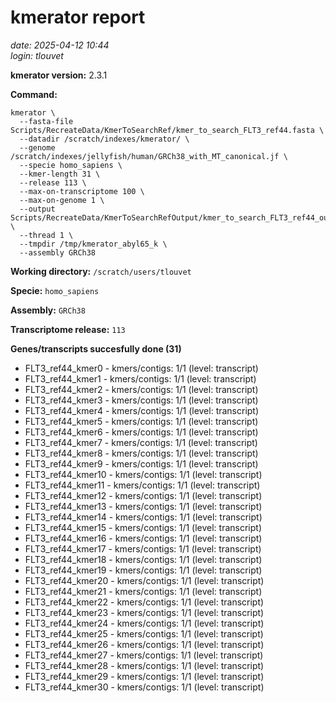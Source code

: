 # kmerator report
*date: 2025-04-12 10:44*  
*login: tlouvet*

**kmerator version:** 2.3.1

**Command:**

```
kmerator \
  --fasta-file Scripts/RecreateData/KmerToSearchRef/kmer_to_search_FLT3_ref44.fasta \
  --datadir /scratch/indexes/kmerator/ \
  --genome /scratch/indexes/jellyfish/human/GRCh38_with_MT_canonical.jf \
  --specie homo_sapiens \
  --kmer-length 31 \
  --release 113 \
  --max-on-transcriptome 100 \
  --max-on-genome 1 \
  --output Scripts/RecreateData/KmerToSearchRefOutput/kmer_to_search_FLT3_ref44_output \
  --thread 1 \
  --tmpdir /tmp/kmerator_abyl65_k \
  --assembly GRCh38
```

**Working directory:** `/scratch/users/tlouvet`

**Specie:** `homo_sapiens`

**Assembly:** `GRCh38`

**Transcriptome release:** `113`

**Genes/transcripts succesfully done (31)**

- FLT3_ref44_kmer0 - kmers/contigs: 1/1 (level: transcript)
- FLT3_ref44_kmer1 - kmers/contigs: 1/1 (level: transcript)
- FLT3_ref44_kmer2 - kmers/contigs: 1/1 (level: transcript)
- FLT3_ref44_kmer3 - kmers/contigs: 1/1 (level: transcript)
- FLT3_ref44_kmer4 - kmers/contigs: 1/1 (level: transcript)
- FLT3_ref44_kmer5 - kmers/contigs: 1/1 (level: transcript)
- FLT3_ref44_kmer6 - kmers/contigs: 1/1 (level: transcript)
- FLT3_ref44_kmer7 - kmers/contigs: 1/1 (level: transcript)
- FLT3_ref44_kmer8 - kmers/contigs: 1/1 (level: transcript)
- FLT3_ref44_kmer9 - kmers/contigs: 1/1 (level: transcript)
- FLT3_ref44_kmer10 - kmers/contigs: 1/1 (level: transcript)
- FLT3_ref44_kmer11 - kmers/contigs: 1/1 (level: transcript)
- FLT3_ref44_kmer12 - kmers/contigs: 1/1 (level: transcript)
- FLT3_ref44_kmer13 - kmers/contigs: 1/1 (level: transcript)
- FLT3_ref44_kmer14 - kmers/contigs: 1/1 (level: transcript)
- FLT3_ref44_kmer15 - kmers/contigs: 1/1 (level: transcript)
- FLT3_ref44_kmer16 - kmers/contigs: 1/1 (level: transcript)
- FLT3_ref44_kmer17 - kmers/contigs: 1/1 (level: transcript)
- FLT3_ref44_kmer18 - kmers/contigs: 1/1 (level: transcript)
- FLT3_ref44_kmer19 - kmers/contigs: 1/1 (level: transcript)
- FLT3_ref44_kmer20 - kmers/contigs: 1/1 (level: transcript)
- FLT3_ref44_kmer21 - kmers/contigs: 1/1 (level: transcript)
- FLT3_ref44_kmer22 - kmers/contigs: 1/1 (level: transcript)
- FLT3_ref44_kmer23 - kmers/contigs: 1/1 (level: transcript)
- FLT3_ref44_kmer24 - kmers/contigs: 1/1 (level: transcript)
- FLT3_ref44_kmer25 - kmers/contigs: 1/1 (level: transcript)
- FLT3_ref44_kmer26 - kmers/contigs: 1/1 (level: transcript)
- FLT3_ref44_kmer27 - kmers/contigs: 1/1 (level: transcript)
- FLT3_ref44_kmer28 - kmers/contigs: 1/1 (level: transcript)
- FLT3_ref44_kmer29 - kmers/contigs: 1/1 (level: transcript)
- FLT3_ref44_kmer30 - kmers/contigs: 1/1 (level: transcript)
